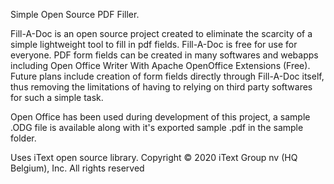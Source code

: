 Simple Open Source PDF Filler.

Fill-A-Doc is an open source project created to eliminate the scarcity of a simple lightweight tool to fill in pdf fields.
Fill-A-Doc is free for use for everyone.
PDF form fields can be created in many softwares and webapps including Open Office Writer With Apache OpenOffice Extensions (Free).
Future plans include creation of form fields directly through Fill-A-Doc itself,
thus removing the limitations of having to relying on third party softwares for such a simple task.

Open Office has been used during development of this project, a sample .ODG file is available along with it's exported sample .pdf in the sample folder.

Uses iText open source library.
Copyright © 2020 iText Group nv (HQ Belgium), Inc. All rights reserved

